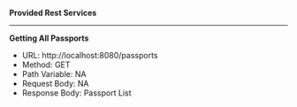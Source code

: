 **Provided Rest Services**
***********************************************************************************
**Getting All Passports**
* URL: http://localhost:8080/passports
* Method: GET
* Path Variable: NA
* Request Body: NA
* Response Body: Passport List
